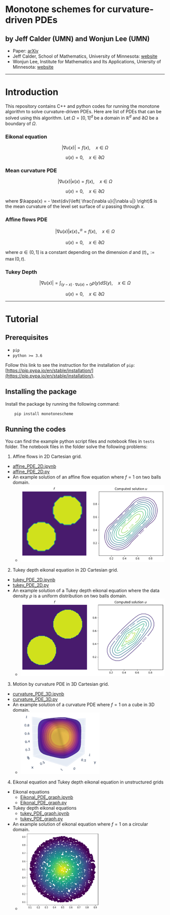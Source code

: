 # Monotone schemes for curvature-driven PDEs

## by Jeff Calder (UMN)  and Wonjun Lee (UMN)

- Paper: [arXiv](https://arxiv.org/abs/2310.08450)
- Jeff Calder, School of Mathematics, University of Minnesota: [website](https://www-users.cse.umn.edu/~jwcalder/)
- Wonjun Lee, Institute for Mathematics and Its Applications, Uniersity of Minnesota: [website](https://wonjunee.github.io)

---
# Introduction
This repository contains C++ and python codes for running the monotone algorithm to solve curvature-driven PDEs. Here are list of PDEs that can be solved using this algorithm. Let $\Omega = [0,1]^d$ be a domain in $\mathbb{R}^d$ and $\partial \Omega$ be a boundary of $\Omega$.

### Eikonal equation
$$ |\nabla u(x)| = f(x),\quad  x \in \Omega $$

$$ u(x) = 0,\quad  x \in \partial \Omega $$

### Mean curvature PDE
$$|\nabla u(x)|\kappa(x) = f(x),\quad  x \in \Omega $$

$$ u(x) = 0,\quad  x \in \partial \Omega $$

where $\kappa(x) = - \text{div}\left( \frac{\nabla u}{|\nabla u|} \right)$ is the mean curvature of the level set surface of $u$ passing through $x$.

### Affine flows PDE

$$|\nabla u(x)|\kappa(x)_+^{\alpha} = f(x),\quad  x \in \Omega $$

$$u(x) = 0,\quad  x \in \partial \Omega $$

where $\alpha \in (0,1]$ is a constant depending on the dimension $d$ and $(t)_+ := \max(0,t)$.

### Tukey Depth

$$ |\nabla u(x)| = \int_{(y-x)\cdot \nabla u(x) = 0} \rho(y) dS(y),\quad  x \in \Omega $$

$$ u(x) = 0,\quad  x \in \partial \Omega $$



---
# Tutorial

## Prerequisites

- `pip`
- `python >= 3.6`

Follow this link to see the instruction for the installation of `pip`: [https://pip.pypa.io/en/stable/installation/](https://pip.pypa.io/en/stable/installation/).


## Installing the package

Install the package by running the following command:
```
    pip install monotonescheme
```

## Running the codes

You can find the example python script files and notebook files in ``tests`` folder. The notebook files in the folder solve the following problems:

1. Affine flows in 2D Cartesian grid. 

- [affine_PDE_2D.ipynb](https://github.com/wonjunee/monotone-scheme/blob/v1/tests/affine_PDE_2D.ipynb)
- [affine_PDE_2D.py](https://github.com/wonjunee/monotone-scheme/blob/v1/tests/affine_PDE_2D.py)
- An example solution of an affine flow equation where $f=1$ on two balls domain.
    - <img src="https://github.com/wonjunee/monotone-scheme/blob/v1/figures/affine2d.png" width="500">

2. Tukey depth eikonal equation in 2D Cartesian grid.

- [tukey_PDE_2D.ipynb](https://github.com/wonjunee/monotone-scheme/blob/v1/tests/tukey_PDE_2D.ipynb)
- [tukey_PDE_2D.py](https://github.com/wonjunee/monotone-scheme/blob/v1/tests/tukey_PDE_2D.py)
- An example solution of a Tukey depth eikonal equation where the data density $\rho$ is a uniform distribution on two balls domain.
    - <img src="https://github.com/wonjunee/monotone-scheme/blob/v1/figures/tukey2d.png" width="500">

3. Motion by curvature PDE in 3D Cartesian grid.

- [curvature_PDE_3D.ipynb](https://github.com/wonjunee/monotone-scheme/blob/v1/tests/curvature_PDE_3D.ipynb)
- [curvature_PDE_3D.py](https://github.com/wonjunee/monotone-scheme/blob/v1/tests/curvature_PDE_3D.py)
- An example solution of a curvature PDE where $f=1$ on a cube in 3D domain.
    - <img src="https://github.com/wonjunee/monotone-scheme/blob/v1/figures/square-3d.png" width="250">

4. Eikonal equation and Tukey depth eikonal equation in unstructured grids

- Eikonal equations
    - [Eikonal_PDE_graph.ipynb](https://github.com/wonjunee/monotone-scheme/blob/v1/tests/Eikonal_PDE_graph.ipynb)
    - [Eikonal_PDE_graph.py](https://github.com/wonjunee/monotone-scheme/blob/v1/tests/Eikonal_PDE_graph.py)
- Tukey depth eikonal equations
    - [tukey_PDE_graph.ipynb](https://github.com/wonjunee/monotone-scheme/blob/v1/tests/tukey_PDE_graph.ipynb)
    - [tukey_PDE_graph.py](https://github.com/wonjunee/monotone-scheme/blob/v1/tests/tukey_PDE_graph.py)
- An example solution of eikonal equation where $f=1$ on a circular domain.
    - <img src="https://github.com/wonjunee/monotone-scheme/blob/v1/figures/point_cloud.png" width="250">